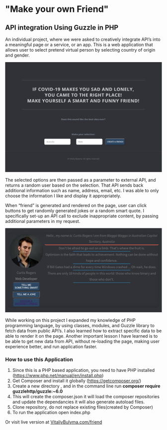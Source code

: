 # "Make your own Friend" 
  ## API integration Using Guzzle in PHP
   An individual project, where we were asked to creatively integrate API’s into a meaningful page or a service, or an app.  This is a web application that allows user to select pretend virtual person by selecting country of origin and gender.
   
   ![Home Page](main.PNG)
   
   The selected options are then passed as a parameter to external API, and returns a random user based on the selection. That API sends back additional information such as name, address, email, etc. I was able to only choose the information I like and display it appropriately.
   
  When “friend” is generated and rendered on the page, user can click buttons to get randomly generated jokes or a random smart quote. I specifically set-up an API call to exclude inappropriate content, by passing additional parameters in my request.
  
  ![Friend Page](friend.PNG)

While working on this project I expanded my knowledge of PHP programming language, by using classes, modules, and Guzzle library to fetch data from public API’s. I also learned how to extract specific data to be able to render it on the page. Another important lesson I have learned is to be able to get new data from API, without re-loading the page, making user experience better, and run application faster. 

### How to use this Application
  1. Since this is a PHP based application, you need to have PHP installed (https://www.php.net/manual/en/install.php)
  2. Get Composer and install it globally (https://getcomposer.org/)
  3. Create a new directory , and in the command line run **composer require guzzlehttp/guzzle:~6.0**
  4. This will create the composer.json it will load the composer repositories and update the dependancies
      it will also generate autoload files.
  5. Clone repository, do not replace existing files(created by Composer)
  6. To run the application open index.php
  
  Or visit live version at [VitaliyBulyma.com/friend](http://vitaliybulyma.com/friend)
  
